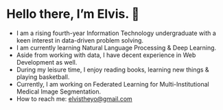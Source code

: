# Hello there, I’m Elvis. 👋 
- I am a rising fourth-year Information Technology undergraduate with a keen interest in data-driven problem solving.
- I am currently learning Natural Language Processing & Deep Learning. 
- Aside from working with data, I have decent experience in Web Development as well.
- During my leisure time, I enjoy reading books, learning new things & playing basketball.
- Currently, I am working on Federated Learning for Multi-Institutional Medical Image Segmentation.
- How to reach me: elvistheyo@gmail.com




<!---
avocadopelvis/avocadopelvis is a ✨ special ✨ repository because its `README.md` (this file) appears on your GitHub profile.
You can click the Preview link to take a look at your changes.
--->

